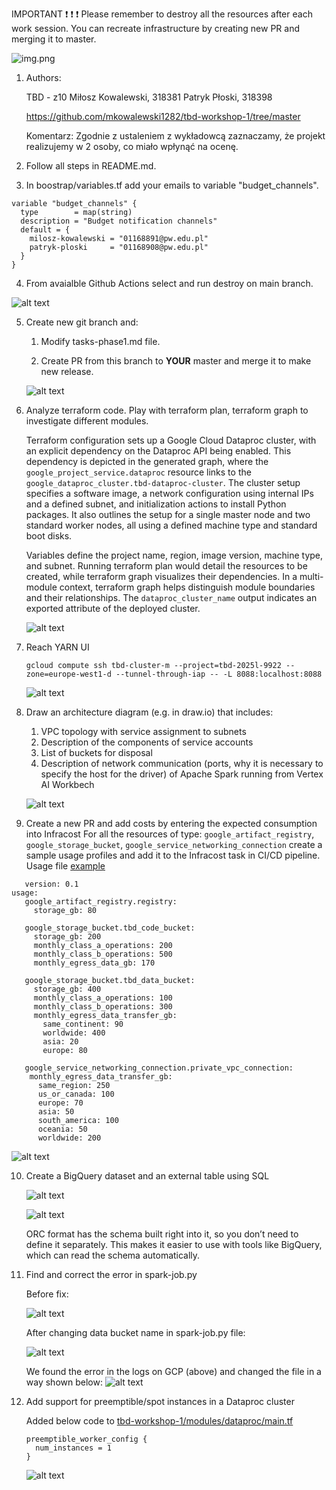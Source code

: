 IMPORTANT ❗ ❗ ❗ Please remember to destroy all the resources after each work session. You can recreate infrastructure by creating new PR and merging it to master.

![img.png](doc/figures/destroy.png)

1. Authors:

   TBD - z10
   Miłosz Kowalewski, 318381
   Patryk Płoski, 318398

   <https://github.com/mkowalewski1282/tbd-workshop-1/tree/master>

   Komentarz:
   Zgodnie z ustaleniem z wykładowcą zaznaczamy, że projekt realizujemy w 2 osoby, co miało wpłynąć na ocenę.

2. Follow all steps in README.md.

3. In boostrap/variables.tf add your emails to variable "budget_channels".

```hcl
variable "budget_channels" {
  type        = map(string)
  description = "Budget notification channels"
  default = {
    milosz-kowalewski = "01168891@pw.edu.pl"
    patryk-ploski     = "01168908@pw.edu.pl"
  }
}
```

4. From avaialble Github Actions select and run destroy on main branch.

![alt text](images/destroy_action.png)

5. Create new git branch and:
    1. Modify tasks-phase1.md file.

    2. Create PR from this branch to **YOUR** master and merge it to make new release.

    ![alt text](images/release_task_1.png)


6. Analyze terraform code. Play with terraform plan, terraform graph to investigate different modules.

    Terraform configuration sets up a Google Cloud Dataproc cluster, with an explicit dependency on the Dataproc API being enabled. This dependency is depicted in the generated graph, where the `google_project_service.dataproc` resource links to the `google_dataproc_cluster.tbd-dataproc-cluster`. The cluster setup specifies a software image, a network configuration using internal IPs and a defined subnet, and initialization actions to install Python packages. It also outlines the setup for a single master node and two standard worker nodes, all using a defined machine type and standard boot disks.

    Variables define the project name, region, image version, machine type, and subnet. Running terraform plan would detail the resources to be created, while terraform graph visualizes their dependencies. In a multi-module context, terraform graph helps distinguish module boundaries and their relationships. The `dataproc_cluster_name` output indicates an exported attribute of the deployed cluster.

    ![alt text](images/terraform-graph-plan-dataproc.png)

7. Reach YARN UI

   ```hcl
   gcloud compute ssh tbd-cluster-m --project=tbd-2025l-9922 --zone=europe-west1-d --tunnel-through-iap -- -L 8088:localhost:8088
   ```

   ![alt text](images/yarn_ui.png)

8. Draw an architecture diagram (e.g. in draw.io) that includes:
    1. VPC topology with service assignment to subnets
    2. Description of the components of service accounts
    3. List of buckets for disposal
    4. Description of network communication (ports, why it is necessary to specify the host for the driver) of Apache Spark running from Vertex AI Workbech


    ![alt text](images/architecture_diagram.png)

9. Create a new PR and add costs by entering the expected consumption into Infracost
For all the resources of type: `google_artifact_registry`, `google_storage_bucket`, `google_service_networking_connection`
create a sample usage profiles and add it to the Infracost task in CI/CD pipeline. Usage file [example](https://github.com/infracost/infracost/blob/master/infracost-usage-example.yml)


```hcl
   version: 0.1
usage:
   google_artifact_registry.registry:
     storage_gb: 80

   google_storage_bucket.tbd_code_bucket:
     storage_gb: 200
     monthly_class_a_operations: 200
     monthly_class_b_operations: 500
     monthly_egress_data_gb: 170

   google_storage_bucket.tbd_data_bucket:
     storage_gb: 400
     monthly_class_a_operations: 100
     monthly_class_b_operations: 300
     monthly_egress_data_transfer_gb:
       same_continent: 90
       worldwide: 400
       asia: 20
       europe: 80

   google_service_networking_connection.private_vpc_connection:
    monthly_egress_data_transfer_gb:
      same_region: 250
      us_or_canada: 100
      europe: 70
      asia: 50
      south_america: 100
      oceania: 50
      worldwide: 200
```

   ![alt text](images/infracost_estimation.png)

10. Create a BigQuery dataset and an external table using SQL


    ![alt text](images/big_query_code.png)

    ![alt text](images/big_query_tasks_executions.png)

    ORC format has the schema built right into it, so you don’t need to define it separately. This makes it easier to use with tools like BigQuery, which can read the schema automatically.

11. Find and correct the error in spark-job.py

    Before fix:

    ![alt text](images/pyspark_before_fix.png)

    After changing data bucket name in spark-job.py file:

    ![alt text](images/pyspark_after_fix.png)

    We found the error in the logs on GCP (above) and changed the file in a way shown below:
    ![alt text](images/spark_job_fix.png)

12. Add support for preemptible/spot instances in a Dataproc cluster

    Added below code to [tbd-workshop-1/modules/dataproc/main.tf](https://github.com/mkowalewski1282/tbd-workshop-1/blob/master/modules/dataproc/main.tf)
    ```hcl
    preemptible_worker_config {
      num_instances = 1
    }
    ```
    ![alt text](images/vm_preemptible.png)



